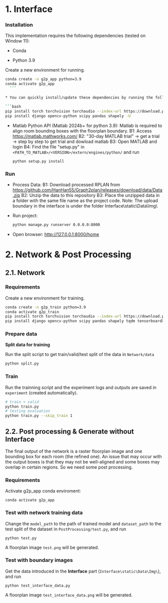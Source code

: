 # 1. Interface
### Installation
This implementation requires the following dependencies (tested on Window 11):

* Conda

* Python 3.9

Create a new environment for running.

  ```bash
  conda create -n g2p_app python=3.9 
  conda activate g2p_app
	```

* You can quickly install/update these dependencies by running the following:

  ```bash
  pip install torch torchvision torchaudio --index-url https://download.pytorch.org/whl/cu117 -U
  pip install django opencv-python scipy pandas shapely -U
  ``` 
		
* Matlab Python API (Matlab 2024b+ for python 3.9): Matlab is required to align room bounding boxes with the floorplan boundary.
  B1: Access https://matlab.mathworks.com/ 
  B2: "30-day MATLAB trial" -> get a trial -> step by step to get trial and dowload matlab
  B3: Open MATLAB and login
  B4: Find the file "setup.py" in `<PATH_TO_MATLAB>/<VERSION>/extern/engines/python/` and run
  
  ```
  python setup.py install
	```


###  Run

* Process Data: 
  B1: Download processed RPLAN from https://github.com/HanHan55/Graph2plan/releases/download/data/Data.zip
	B2: Unzip the data to this repository
	B3: Place the unzipped data in a folder with the same file name as the project code.
  Note: The upload boundary in the interface is under the folder Interface\static\Data\Img\
* Run project:

  ```bash
  python manage.py runserver 0.0.0.0:8000
  ```
		
* Open browser: http://127.0.0.1:8000/home
			
	

# 2. Network & Post Processing
## 2.1. Network
### Requirements

Create a new environment for training.

  ```bash
  conda create -n g2p_train python=3.9
  conda activate g2p_train
  pip install torch torchvision torchaudio --index-url https://download.pytorch.org/whl/cu117 -U
  pip install django opencv-python scipy pandas shapely tqdm tensorboardX pytorch-ignite==0.2.1 -U
  ```

### Prepare data

**Split data for training**

  Run the split script to get train/valid/test split of the data in `Network/data`

  ```bash
  python split.py
  ```

### Train

  Run the trainning script and the experiment logs and outputs are saved in `experiment` (created automatically).

  ```bash
  # train + valid
  python train.py
  # testing evaluation
  python train.py --skip_train 1 
  ```

## 2.2. Post processing & Generate without Interface
The final output of the network is a raster floorplan image and one bounding box for each room (the refined one). An issue that may occur with the output boxes is that they may not be well-aligned and some boxes may overlap in certain regions. So we need some post processing.

### Requirements
Activate g2p_app conda enviroment:
```
conda activate g2p_app
```

### Test with network training data

Change the `model_path` to the path of trained model and `dataset_path` to the test split of the dataset in `PostProcessing/test.py`, and run 

```
python test.py
```
A floorplan image `test.png` will be generated.  

### Test with boundary images

Get the data introduced in the **Interface** part (`Interface\static\Data\Img\`), and run

```
python test_interface_data.py
```
A floorplan image `test_interface_data.png` will be generated.  


